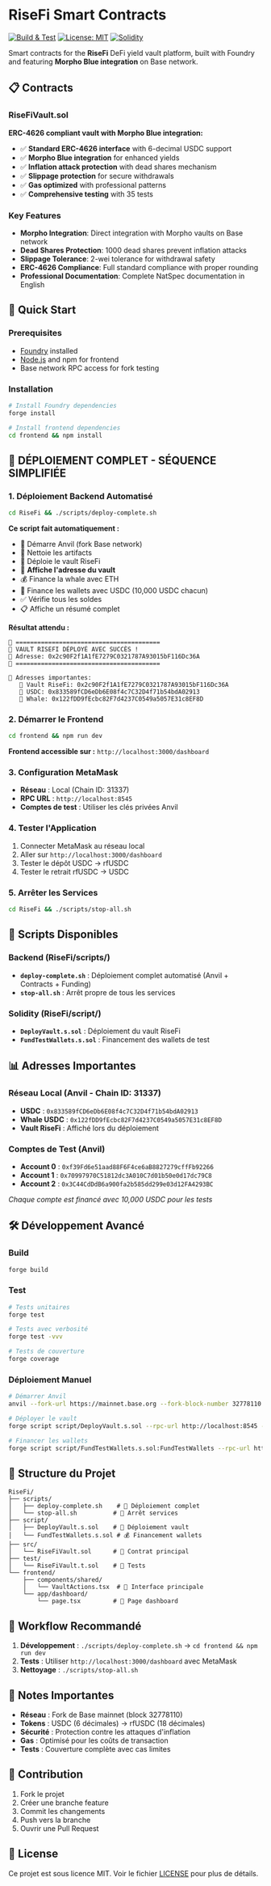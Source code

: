 # RiseFi Smart Contracts

[![Build & Test](https://github.com/FlorentDgrs/RiseFiV3/actions/workflows/build-and-test.yml/badge.svg)](https://github.com/FlorentDgrs/RiseFiV3/actions/workflows/build-and-test.yml)
[![License: MIT](https://img.shields.io/badge/License-MIT-yellow.svg)](https://opensource.org/licenses/MIT)
[![Solidity](https://img.shields.io/badge/Solidity-0.8.27-blue.svg)](https://docs.soliditylang.org/)

Smart contracts for the **RiseFi** DeFi yield vault platform, built with Foundry and featuring **Morpho Blue integration** on Base network.

## 📋 Contracts

### RiseFiVault.sol

**ERC-4626 compliant vault with Morpho Blue integration:**

- ✅ **Standard ERC-4626 interface** with 6-decimal USDC support
- ✅ **Morpho Blue integration** for enhanced yields
- ✅ **Inflation attack protection** with dead shares mechanism
- ✅ **Slippage protection** for secure withdrawals
- ✅ **Gas optimized** with professional patterns
- ✅ **Comprehensive testing** with 35 tests

### Key Features

- **Morpho Integration**: Direct integration with Morpho vaults on Base network
- **Dead Shares Protection**: 1000 dead shares prevent inflation attacks
- **Slippage Tolerance**: 2-wei tolerance for withdrawal safety
- **ERC-4626 Compliance**: Full standard compliance with proper rounding
- **Professional Documentation**: Complete NatSpec documentation in English

## 🚀 Quick Start

### Prerequisites

- [Foundry](https://getfoundry.sh/) installed
- [Node.js](https://nodejs.org/) and npm for frontend
- Base network RPC access for fork testing

### Installation

```bash
# Install Foundry dependencies
forge install

# Install frontend dependencies
cd frontend && npm install
```

## 🎯 **DÉPLOIEMENT COMPLET - SÉQUENCE SIMPLIFIÉE**

### **1. Déploiement Backend Automatisé**

```bash
cd RiseFi && ./scripts/deploy-complete.sh
```

**Ce script fait automatiquement :**

- 🔄 Démarre Anvil (fork Base network)
- 🧹 Nettoie les artifacts
- 🏦 Déploie le vault RiseFi
- 📍 **Affiche l'adresse du vault**
- 💰 Finance la whale avec ETH
- 💸 Finance les wallets avec USDC (10,000 USDC chacun)
- ✅ Vérifie tous les soldes
- 📋 Affiche un résumé complet

**Résultat attendu :**

```
🎯 ========================================
🏦 VAULT RISEFI DÉPLOYÉ AVEC SUCCÈS !
📍 Adresse: 0x2c90F2f1A1fE7279C0321787A93015bF116Dc36A
🎯 ========================================

🔗 Adresses importantes:
   📍 Vault RiseFi: 0x2c90F2f1A1fE7279C0321787A93015bF116Dc36A
   📍 USDC: 0x833589fCD6eDb6E08f4c7C32D4f71b54bdA02913
   📍 Whale: 0x122fDD9fEcbc82F7d4237C0549a5057E31c8EF8D
```

### **2. Démarrer le Frontend**

```bash
cd frontend && npm run dev
```

**Frontend accessible sur :** `http://localhost:3000/dashboard`

### **3. Configuration MetaMask**

- **Réseau** : Local (Chain ID: 31337)
- **RPC URL** : `http://localhost:8545`
- **Comptes de test** : Utiliser les clés privées Anvil

### **4. Tester l'Application**

1. Connecter MetaMask au réseau local
2. Aller sur `http://localhost:3000/dashboard`
3. Tester le dépôt USDC → rfUSDC
4. Tester le retrait rfUSDC → USDC

### **5. Arrêter les Services**

```bash
cd RiseFi && ./scripts/stop-all.sh
```

## 🔧 **Scripts Disponibles**

### **Backend (RiseFi/scripts/)**

- **`deploy-complete.sh`** : Déploiement complet automatisé (Anvil + Contracts + Funding)
- **`stop-all.sh`** : Arrêt propre de tous les services

### **Solidity (RiseFi/script/)**

- **`DeployVault.s.sol`** : Déploiement du vault RiseFi
- **`FundTestWallets.s.sol`** : Financement des wallets de test

## 📊 **Adresses Importantes**

### **Réseau Local (Anvil - Chain ID: 31337)**

- **USDC** : `0x833589fCD6eDb6E08f4c7C32D4f71b54bdA02913`
- **Whale USDC** : `0x122fDD9fEcbc82F7d4237C0549a5057E31c8EF8D`
- **Vault RiseFi** : Affiché lors du déploiement

### **Comptes de Test (Anvil)**

- **Account 0** : `0xf39Fd6e51aad88F6F4ce6aB8827279cffFb92266`
- **Account 1** : `0x70997970C51812dc3A010C7d01b50e0d17dc79C8`
- **Account 2** : `0x3C44CdDdB6a900fa2b585dd299e03d12FA4293BC`

_Chaque compte est financé avec 10,000 USDC pour les tests_

## 🛠️ **Développement Avancé**

### Build

```bash
forge build
```

### Test

```bash
# Tests unitaires
forge test

# Tests avec verbosité
forge test -vvv

# Tests de couverture
forge coverage
```

### Déploiement Manuel

```bash
# Démarrer Anvil
anvil --fork-url https://mainnet.base.org --fork-block-number 32778110

# Déployer le vault
forge script script/DeployVault.s.sol --rpc-url http://localhost:8545 --broadcast --private-key 0x59c6995e998f97a5a0044966f0945389dc9e86dae88c7a8412f4603b6b78690d

# Financer les wallets
forge script script/FundTestWallets.s.sol:FundTestWallets --rpc-url http://localhost:8545 --broadcast --unlocked
```

## 📁 **Structure du Projet**

```
RiseFi/
├── scripts/
│   ├── deploy-complete.sh    # 🚀 Déploiement complet
│   └── stop-all.sh          # 🛑 Arrêt services
├── script/
│   ├── DeployVault.s.sol    # 🏦 Déploiement vault
│   └── FundTestWallets.s.sol # 💰 Financement wallets
├── src/
│   └── RiseFiVault.sol      # 📜 Contrat principal
├── test/
│   └── RiseFiVault.t.sol    # 🧪 Tests
└── frontend/
    ├── components/shared/
    │   └── VaultActions.tsx  # 🎯 Interface principale
    └── app/dashboard/
        └── page.tsx         # 📱 Page dashboard
```

## 🎯 **Workflow Recommandé**

1. **Développement** : `./scripts/deploy-complete.sh` → `cd frontend && npm run dev`
2. **Tests** : Utiliser `http://localhost:3000/dashboard` avec MetaMask
3. **Nettoyage** : `./scripts/stop-all.sh`

## 📝 **Notes Importantes**

- **Réseau** : Fork de Base mainnet (block 32778110)
- **Tokens** : USDC (6 décimales) → rfUSDC (18 décimales)
- **Sécurité** : Protection contre les attaques d'inflation
- **Gas** : Optimisé pour les coûts de transaction
- **Tests** : Couverture complète avec cas limites

## 🤝 **Contribution**

1. Fork le projet
2. Créer une branche feature
3. Commit les changements
4. Push vers la branche
5. Ouvrir une Pull Request

## 📄 **License**

Ce projet est sous licence MIT. Voir le fichier [LICENSE](LICENSE) pour plus de détails.
